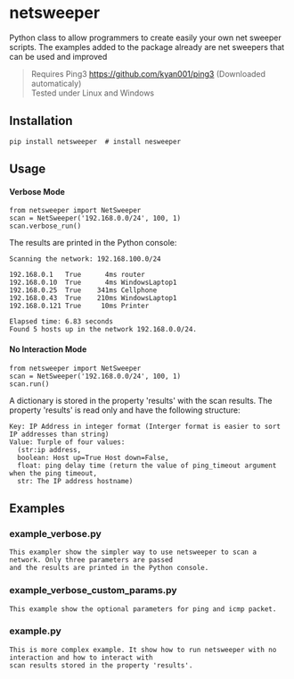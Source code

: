 # netsweeper
Python class to allow programmers to create easily your own net sweeper scripts. The examples added to the package already are net sweepers that can be used and improved

> Requires Ping3 https://github.com/kyan001/ping3 (Downloaded automaticaly)\
> Tested under Linux and Windows

## Installation

```shell
pip install netsweeper  # install nesweeper
```
## Usage

#### Verbose Mode
```
from netsweeper import NetSweeper
scan = NetSweeper('192.168.0.0/24', 100, 1)
scan.verbose_run()
```

The results are printed in the Python console:

```
Scanning the network: 192.168.100.0/24

192.168.0.1   True      4ms	router
192.168.0.10  True      4ms	WindowsLaptop1
192.168.0.25  True    341ms	Cellphone
192.168.0.43  True    210ms	WindowsLaptop1
192.168.0.121 True     10ms	Printer

Elapsed time: 6.83 seconds
Found 5 hosts up in the network 192.168.0.0/24.
```


#### No Interaction Mode
```
from netsweeper import NetSweeper
scan = NetSweeper('192.168.0.0/24', 100, 1)
scan.run()
```
A dictionary is stored in the property 'results' with the scan results.
The property 'results' is read only and have the following structure:
```
Key: IP Address in integer format (Interger format is easier to sort IP addresses than string)
Value: Turple of four values:
  (str:ip address,
  boolean: Host up=True Host down=False,
  float: ping delay time (return the value of ping_timeout argument when the ping timeout,
  str: The IP address hostname)
```
## Examples

### example_verbose.py
```
This exampler show the simpler way to use netsweeper to scan a network. Only three parameters are passed 
and the results are printed in the Python console.
```

### example_verbose_custom_params.py
```
This example show the optional parameters for ping and icmp packet.
```

### example.py
```
This is more complex example. It show how to run netsweeper with no interaction and how to interact with 
scan results stored in the property 'results'.
```

